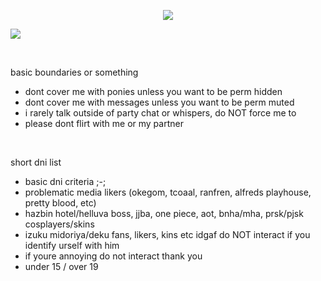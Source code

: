 <p align="center">
<img src="https://files.catbox.moe/0x2pqk.png"/>
</p>

![](https://komarev.com/ghpvc/?username=ranpos&color=dedede) <br>

<br>

basic boundaries or something
- dont cover me with ponies unless you want to be perm hidden 
- dont cover me with messages unless you want to be perm muted 
- i rarely talk outside of party chat or whispers, do NOT force me to 
- please dont flirt with me or my partner
<br>

short dni list <br>
- basic dni criteria ;-;
- problematic media likers (okegom, tcoaal, ranfren, alfreds playhouse, pretty blood, etc)
- hazbin hotel/helluva boss, jjba, one piece, aot, bnha/mha, prsk/pjsk cosplayers/skins
- izuku midoriya/deku fans, likers, kins etc idgaf do NOT interact if you identify urself with him
- if youre annoying do not interact thank you
- under 15 / over 19
